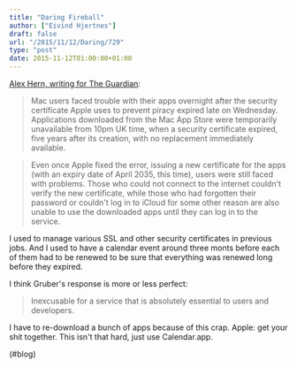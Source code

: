```yaml
---
title: "Daring Fireball"
author: ["Eivind Hjertnes"]
draft: false
url: "/2015/11/12/Daring/729"
type: "post"
date: 2015-11-12T01:00:00+01:00
---
```


[Alex
Hern, writing for The Guardian](http://www.theguardian.com/technology/2015/nov/12/apple-user-anger-mac-apps-break-security-certificate-lapse):

> Mac users faced trouble with their apps overnight after the security
> certificate Apple uses to prevent piracy expired late on Wednesday.
> Applications downloaded from the Mac App Store were temporarily
> unavailable from 10pm UK time, when a security certificate expired,
> five years after its creation, with no replacement immediately
> available.

<!--quoteend-->

> Even once Apple fixed the error, issuing a new certificate for the
> apps (with an expiry date of April 2035, this time), users were still
> faced with problems. Those who could not connect to the internet
> couldn't verify the new certificate, while those who had forgotten
> their password or couldn't log in to iCloud for some other reason are
> also unable to use the downloaded apps until they can log in to the
> service.

I used to manage various SSL and other security certificates in previous
jobs. And I used to have a calendar event around three monts before each
of them had to be renewed to be sure that everything was renewed long
before they expired.

I think Gruber's response is more or less perfect:

> Inexcusable for a service that is absolutely essential to users and
> developers.

I have to re-download a bunch of apps because of this crap. Apple: get
your shit together. This isn't that hard, just use Calendar.app.

(#blog)
